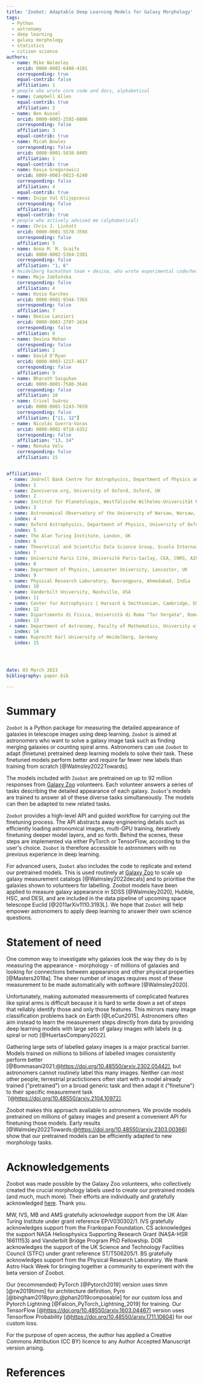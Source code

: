 ```yaml
---
title: 'Zoobot: Adaptable Deep Learning Models for Galaxy Morphology'
tags:
  - Python
  - astronomy
  - deep learning
  - galaxy morphology
  - statistics
  - citizen science
authors:
  - name: Mike Walmsley
    orcid: 0000-0002-6408-4181
    corresponding: true
    equal-contrib: false
    affiliation: 1
  # people who wrote core code and docs, alphabetical
  - name: Campbell Allen
    equal-contrib: true
    affiliation: 2
  - name: Ben Aussel
    orcid: 0000-0003-2592-6806
    corresponding: false
    affiliation: 3
    equal-contrib: true
  - name: Micah Bowles
    corresponding: false
    orcid: 0000-0001-5838-8405
    affiliation: 1
    equal-contrib: true
  - name: Kasia Gregorowicz
    orcid: 0009-0003-0023-6240
    corresponding: false
    affiliation: 4
    equal-contrib: true
  - name: Inigo Val Slijepcevic
    corresponding: false
    affiliation: 1
    equal-contrib: true
  # people who actively advised me (alphabetical)
  - name: Chris J. Lintott
    orcid: 0000-0001-5578-359X
    corresponding: false
    affiliation: 5
  - name: Anna M. M. Scaife
    orcid: 0000-0002-5364-2301
    corresponding: false
    affiliation: "1, 6"
  # heidelberg hackathon team + devina, who wrote experimental code/helped test
  - name: Maja Jabłońska
    corresponding: false
    affiliation: 4
  - name: Kosio Karchev
    orcid: 0000-0001-9344-736X
    corresponding: false
    affiliation: 7
  - name: Denise Lanzieri
    orcid: 0000-0003-2787-1634
    corresponding: false
    affiliation: 8
  - name: Devina Mohan
    corresponding: false
    affiliation: 1
  - name: David O’Ryan
    orcid: 0000-0003-1217-4617
    corresponding: false
    affiliation: 9
  - name: Bharath Saiguhan
    orcid: 0000-0001-7580-364X
    corresponding: false
    affiliation: 10
  - name: Crisel Suárez
    orcid: 0000-0001-5243-7659
    corresponding: false
    affiliation: ["11, 12"]
  - name: Nicolás Guerra-Varas
    orcid: 0000-0002-9718-6352
    corresponding: false
    affiliation: "13, 14"
  - name: Renuka Velu
    corresponding: false
    affiliation: 15


affiliations:
 - name: Jodrell Bank Centre for Astrophysics, Department of Physics and Astronomy, University of Manchester, Manchester, UK
   index: 1
 - name: Zooniverse.org, University of Oxford, Oxford, UK
   index: 2
 - name: Institut für Planetologie, Westfälische Wilhelms-Universität Münster, Münster, Germany
   index: 3
 - name: Astronomical Observatory of the University of Warsaw, Warsaw, Poland
   index: 4
 - name: Oxford Astrophysics, Department of Physics, University of Oxford, Oxford, UK
   index: 5
 - name: The Alan Turing Institute, London, UK
   index: 6
 - name: Theoretical and Scientific Data Science Group, Scuola Internazionale Superiore di Studi Avanzati (SISSA), Trieste Italy
   index: 7
 - name: Université Paris Cité, Université Paris-Saclay, CEA, CNRS, AIM, Gif-sur-Yvette, France
   index: 8
 - name: Department of Physics, Lancaster University, Lancaster, UK
   index: 9
 - name: Physical Research Laboratory, Navrangpura, Ahmedabad, India
   index: 10
 - name: Vanderbilt University, Nashville, USA
   index: 11
 - name: Center for Astrophysics | Harvard & Smithsonian, Cambridge, USA
   index: 12
 - name: Dipartimento di Fisica, Università di Roma "Tor Vergata", Roma, Italy
   index: 13
 - name: Department of Astronomy, Faculty of Mathematics, University of Belgrade, Belgrade, Serbia
   index: 14
 - name: Ruprecht Karl University of Heidelberg, Germany
   index: 15


   

date: 03 March 2023
bibliography: paper.bib

---
```


# Summary

<!--  Summary: Has a clear description of the high-level functionality and purpose of the software for a diverse, non-specialist audience been provided? -->

`Zoobot` is a Python package for measuring the detailed appearance of galaxies in telescope images
using deep learning.
`Zoobot` is aimed at astronomers who want to solve a galaxy image task such as finding merging galaxies or counting spiral arms.
Astronomers can use `Zoobot` to adapt (finetune) pretrained deep learning models to solve their task.
These finetuned models perform better and require far fewer new labels than training from scratch [@Walmsley2022Towards].

The models included with `Zoobot` are pretrained on up to 92 million responses from [Galaxy Zoo](www.galaxyzoo.org) volunteers.
Each volunteer answers a series of tasks describing the detailed appearance of each galaxy.
`Zoobot`'s models are trained to answer all of these diverse tasks simultaneously.
The models can then be adapted to new related tasks.

`Zoobot` provides a high-level API and guided workflow for carrying out the finetuning process.
The API abstracts away engineering details such as efficiently loading astronomical images, multi-GPU training, iteratively finetuning deeper model layers, and so forth.
Behind the scenes, these steps are implemented via either PyTorch or TensorFlow, according to the user's choice.
`Zoobot` is therefore accessible to astronomers with no previous experience in deep learning.

For advanced users, `Zoobot` also includes the code to replicate and extend our pretrained models.
This is used routinely at [Galaxy Zoo](www.galaxyzoo.org) to scale up galaxy measurement catalogs [@Walmsley2022decals]
and to prioritise the galaxies shown to volunteers for labelling.
Zoobot models have been applied to measure galaxy appearance in SDSS [@Walmsley2020], Hubble, HSC, and DESI, and are included in the data pipeline of upcoming space telescope Euclid [@2011arXiv1110.3193L].
We hope that `Zoobot` will help empower astronomers to apply deep learning to answer their own science questions.

# Statement of need
<!-- A statement of need: Does the paper have a section titled ‘Statement of need’ that clearly states what problems the software is designed to solve, who the target audience is, and its relation to other work? -->
<!-- State of the field: Do the authors describe how this software compares to other commonly-used packages? -->

One common way to investigate why galaxies look the way they do is by measuring
the appearance - morphology - of millions of galaxies and looking for connections between appearance and other physical properties [@Masters2019a].
The sheer number of images requires most of these measurement to be made automatically with software [@Walmsley2020].

Unfortunately, making automated measurements of complicated features like spiral arms is difficult because
it is hard to write down a set of steps that reliably identify those and only those features.
This mirrors many image classification problems back on Earth [@LeCun2015].
Astronomers often aim instead to learn the measurement steps directly from data
by providing deep learning models with large sets of galaxy images with labels (e.g. spiral or not) [@HuertasCompany2022].

Gathering large sets of labelled galaxy images is a major practical barrier.
Models trained on millions to billions of labelled images consistently perform better [@Bommasani2021;@https://doi.org/10.48550/arxiv.2302.05442], but astronomers cannot routinely label this many images.
Neither can most other people;
terrestrial practictioners often start with a model already trained ("pretrained")
on a broad generic task and then adapt it ("finetune") to their specific measurement task `[@https://doi.org/10.48550/arxiv.2104.10972].

Zoobot makes this approach available to astronomers.
We provide models pretrained on millions of galaxy images and present a convenient API for finetuning those models.
Early results [@Walmsley2022Towards;@https://doi.org/10.48550/arxiv.2303.00366] show that our pretrained models can be efficiently adapted to new morphology tasks.
<!-- We will continue to improve our pretraining methods to create adaptable galaxy "foundation" models and to make those models available to the community via Zoobot. -->

# Acknowledgements

Zoobot was made possible by the Galaxy Zoo volunteers,
who collectively created the crucial morphology labels used to create our pretrained models (and much, much more).
Their efforts are individually and gratefully acknowledged [here](http://authors.galaxyzoo.org/). Thank you.

MW, IVS, MB and AMS gratefully acknowledge support
from the UK Alan Turing Institute under grant reference
EP/V030302/1.
IVS gratefully acknowledges support from
the Frankopan Foundation.
CS acknowledges the support NASA Heliosphysics Supporting Research Grant (NASA-HSR 16611153) and Vanderbilt Bridge Program PhD Fellowship.
DOR acknowledges the support of the UK Science and Technology Facilities Council (STFC) under grant reference ST/T506205/1.
BS gratefully acknowledges support from the Physical Research Laboratory.
We thank Astro Hack Week for bringing together a community to experiment with the beta version of Zoobot.

Our (recommended) PyTorch [@Pytorch2019] version uses timm [@rw2019timm] for architecture definition, Pyro [@bingham2018pyro;@phan2019composable] for our custom loss and Pytorch Lightning [@Falcon_PyTorch_Lightning_2019] for training.
Our TensorFlow [@https://doi.org/10.48550/arxiv.1603.04467] version uses Tensorflow Probability [@https://doi.org/10.48550/arxiv.1711.10604] for our custom loss.

For the purpose of open access, the author has applied a Creative Commons Attribution (CC BY) licence to any Author Accepted Manuscript version arising.

# References
<!-- References: Is the list of references complete, and is everything cited appropriately that should be cited (e.g., papers, datasets, software)? -->
